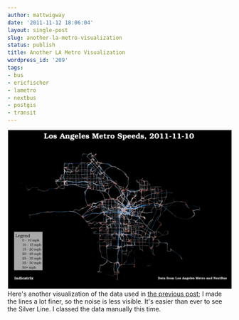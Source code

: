 ```yaml
---
author: mattwigway
date: '2011-11-12 18:06:04'
layout: single-post
slug: another-la-metro-visualization
status: publish
title: Another LA Metro Visualization
wordpress_id: '209'
tags:
- bus
- ericfischer
- lametro
- nextbus
- postgis
- transit
---
```


[![](/a/2011-11-12-another-la-metro-visualization/metro2011-11-10_manual.png)](/a/2011-11-12-another-la-metro-visualization/metro2011-11-10_manual.png)
Here's another visualization of the data used in [the previous post](/2011/11/12/making-transit-travel-speed-maps-with-open-source-gis/); I made the lines a lot finer, so the noise is less visible. It's easier than ever to see the Silver Line. I classed the data manually this time.
